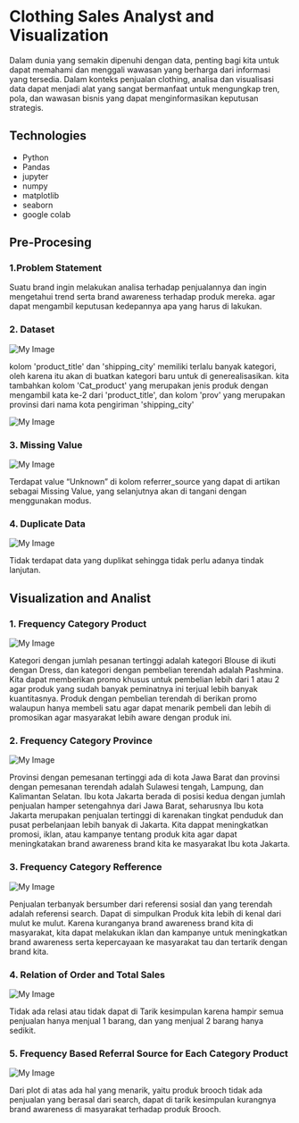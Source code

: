 # Clothing Sales Analyst and Visualization
Dalam dunia yang semakin dipenuhi dengan data, penting bagi kita untuk dapat memahami dan menggali wawasan yang berharga dari informasi yang tersedia. Dalam konteks penjualan clothing, analisa dan visualisasi data dapat menjadi alat yang sangat bermanfaat untuk mengungkap tren, pola, dan wawasan bisnis yang dapat menginformasikan keputusan strategis.

## Technologies
- Python
- Pandas 
- jupyter
- numpy
- matplotlib
- seaborn
- google colab

## Pre-Procesing
### 1.Problem Statement
Suatu brand ingin melakukan analisa terhadap penjualannya dan ingin mengetahui trend serta brand awareness terhadap produk mereka. agar dapat mengambil keputusan kedepannya apa yang harus di lakukan.

### 2. Dataset
![My Image](img/Sample.png)

kolom 'product_title' dan 'shipping_city' memiliki terlalu banyak kategori, oleh karena itu akan di buatkan kategori baru untuk di generealisasikan.
kita tambahkan kolom 'Cat_product' yang merupakan jenis produk dengan mengambil kata ke-2 dari 'product_title',
dan kolom 'prov' yang merupakan provinsi dari nama kota pengiriman 'shipping_city'

![My Image](img/Sample(category).png)

### 3. Missing Value

![My Image](img/missing.png)

Terdapat value “Unknown” di kolom referrer_source yang dapat di artikan sebagai 
Missing Value, yang selanjutnya akan di tangani dengan menggunakan modus.

### 4. Duplicate Data

![My Image](img/duplicate.png)

Tidak terdapat data yang duplikat sehingga tidak perlu adanya tindak lanjutan.

## Visualization and Analist

### 1. Frequency Category Product

![My Image](img/product.png)

Kategori dengan jumlah pesanan tertinggi adalah kategori Blouse di ikuti dengan Dress, 
dan kategori dengan pembelian terendah adalah Pashmina. 
Kita dapat memberikan promo khusus untuk pembelian lebih dari 1 atau 2 agar produk 
yang sudah banyak peminatnya ini terjual lebih banyak kuantitasnya. Produk dengan 
pembelian terendah di berikan promo walaupun hanya membeli satu agar dapat 
menarik pembeli dan lebih di promosikan agar masyarakat lebih aware dengan produk 
ini.

### 2. Frequency Category Province

![My Image](img/prov.png)

Provinsi dengan pemesanan tertinggi ada di kota Jawa Barat dan provinsi dengan 
pemesanan terendah adalah Sulawesi tengah, Lampung, dan Kalimantan Selatan.
Ibu kota Jakarta berada di posisi kedua dengan jumlah penjualan hamper setengahnya 
dari Jawa Barat, seharusnya Ibu kota Jakarta merupakan penjualan tertinggi di 
karenakan tingkat penduduk dan pusat perbelanjaan lebih banyak di Jakarta.
Kita dappat meningkatkan promosi, iklan, atau kampanye tentang produk kita agar 
dapat meningkatakan brand awareness brand kita ke masyarakat Ibu kota Jakarta.

### 3. Frequency Category Refference

![My Image](img/reff.png)

Penjualan terbanyak bersumber dari referensi sosial dan yang terendah adalah 
referensi search. Dapat di simpulkan Produk kita lebih di kenal dari mulut ke mulut. 
Karena kuranganya brand awareness brand kita di masyarakat, kita dapat melakukan 
iklan dan kampanye untuk meningkatkan brand awareness serta kepercayaan ke 
masyarakat tau dan tertarik dengan brand kita.

### 4. Relation of Order and Total Sales

![My Image](img/order.png)

Tidak ada relasi atau tidak dapat di Tarik kesimpulan karena hampir semua penjualan 
hanya menjual 1 barang, dan yang menjual 2 barang hanya sedikit.

### 5. Frequency Based Referral Source for Each Category Product

![My Image](img/reff.png)

Dari plot di atas ada hal yang menarik, yaitu produk brooch tidak ada penjualan yang 
berasal dari search, dapat di tarik kesimpulan kurangnya brand awareness di 
masyarakat terhadap produk Brooch.
